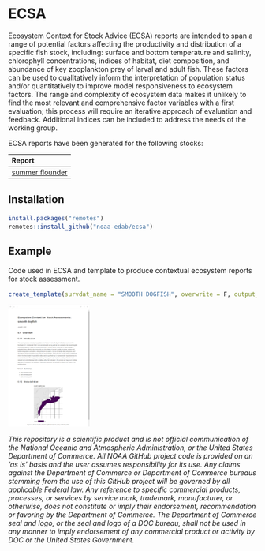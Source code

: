 
<!-- README.md is generated from README.Rmd. Please edit that file -->
ECSA
====

Ecosystem Context for Stock Advice (ECSA) reports are intended to span a range of potential factors affecting the productivity and distribution of a specific fish stock, including: surface and bottom temperature and salinity, chlorophyll concentrations, indices of habitat, diet composition, and abundance of key zooplankton prey of larval and adult fish. These factors can be used to qualitatively inform the interpretation of population status and/or quantitatively to improve model responsiveness to ecosystem factors. The range and complexity of ecosystem data makes it unlikely to find the most relevant and comprehensive factor variables with a first evaluation; this process will require an iterative approach of evaluation and feedback. Additional indices can be included to address the needs of the working group.

ECSA reports have been generated for the following stocks:

| Report                                                                                                   |
|:---------------------------------------------------------------------------------------------------------|
| <a href="https://noaa-edab.github.io/ECSA/ECSA_summer-flounder.html" target="_blank">summer flounder</a> |

Installation
------------

``` r
install.packages("remotes")
remotes::install_github("noaa-edab/ecsa")
```

Example
-------

Code used in ECSA and template to produce contextual ecosystem reports for stock assessment.

``` r
create_template(survdat_name = "SMOOTH DOGFISH", overwrite = F, output_dir = getwd())
```

<img src="./images/ECSA_smooth-dogfish.png" width="32.8%" />

*This repository is a scientific product and is not official communication of the National Oceanic and Atmospheric Administration, or the United States Department of Commerce. All NOAA GitHub project code is provided on an ‘as is’ basis and the user assumes responsibility for its use. Any claims against the Department of Commerce or Department of Commerce bureaus stemming from the use of this GitHub project will be governed by all applicable Federal law. Any reference to specific commercial products, processes, or services by service mark, trademark, manufacturer, or otherwise, does not constitute or imply their endorsement, recommendation or favoring by the Department of Commerce. The Department of Commerce seal and logo, or the seal and logo of a DOC bureau, shall not be used in any manner to imply endorsement of any commercial product or activity by DOC or the United States Government.*
